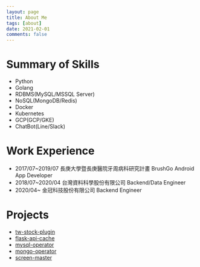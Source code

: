 ```yaml
---
layout: page
title: About Me
tags: [about]
date: 2021-02-01
comments: false
---
```


# Summary of Skills
- Python
- Golang
- RDBMS(MySQL/MSSQL Server)
- NoSQL(MongoDB/Redis)
- Docker
- Kubernetes
- GCP(GCP/GKE)
- ChatBot(Line/Slack)

# Work Experience
- 2017/07~2019/07 長庚大學暨長庚醫院牙周病科研究計畫 BrushGo Android App Developer
- 2018/07~2020/04 台灣資料科學股份有限公司 Backend/Data Engineer
- 2020/04~        金冠科技股份有限公司 Backend Engineer

# Projects
- [tw-stock-plugin](https://github.com/jimmyyyeh/tw-stock-plugin)
- [flask-api-cache](https://github.com/jimmyyyeh/flask-api-cache)
- [mysql-operator](https://github.com/jimmyyyeh/mysql-operator)
- [mongo-operator](https://github.com/jimmyyyeh/mongo-operator)
- [screen-master](https://github.com/jimmyyyeh/screen-master)

